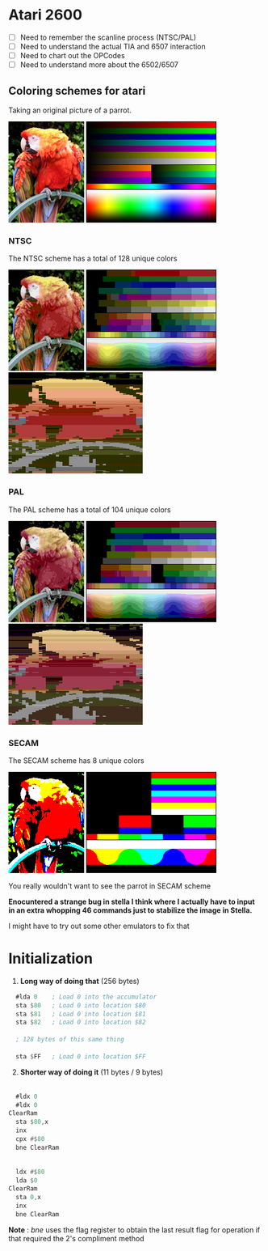 # Atari 2600

- [ ] Need to remember the scanline process (NTSC/PAL)
- [ ] Need to understand the actual TIA and 6507 interaction
- [ ] Need to chart out the OPCodes
- [ ] Need to understand more about the 6502/6507

## Coloring schemes for atari

Taking an original picture of a parrot.

![Parrot Original](./.images/parrot_og.jpg)
![Original Spectrum](./.images/actual_spec.png)

### NTSC

The NTSC scheme has a total of 128 unique colors

![Parrot NTSC Spectrum](./.images/parrot_ntsc.png)
![NTSC Spectrum](./.images/Atari2600_NTSC_palette_color_test_chart.png)
![Parrot in NTSC](./.images/parrot_to_ntsc.png)


### PAL

The PAL scheme has a total of 104 unique colors

![Parrot PAL Spectrum](./.images/parrot_pal.png)
![PAL Spectrum](./.images/Atari2600_PAL_palette_color_test_chart.png)
![Parrot in PAL](./.images/parrot_to_pal.png)


### SECAM 

The SECAM scheme has 8 unique colors

![Parrot SECAM Spectrum](./.images/parrot_secam.png)
![SECAM Spectrum](./.images/RGB_3bits_palette_color_test_chart.png)

You really wouldn't want to see the parrot in SECAM scheme

**Enocuntered a strange bug in stella I think where I actually have to input in
an extra whopping 46 commands just to stabilize the image in Stella.**

I might have to try out some other emulators to fix that

# Initialization

1. **Long way of doing that** (256 bytes)

```asm
  #lda 0    ; Load 0 into the accumulator
  sta $80   ; Load 0 into location $80
  sta $81   ; Load 0 into location $81
  sta $82   ; Load 0 into location $82

  ; 128 bytes of this same thing

  sta $FF   ; Load 0 into location $FF
```

2. **Shorter way of doing it** (11 bytes / 9 bytes)

```asm

  #ldx 0
  #ldx 0
ClearRam
  sta $80,x
  inx
  cpx #$80
  bne ClearRam

```

```asm

  ldx #$80
  lda $0
ClearRam
  sta 0,x
  inx
  bne ClearRam

```

**Note** : _bne_ uses the flag register to obtain the last result flag for operation if that required the 2's compliment method

